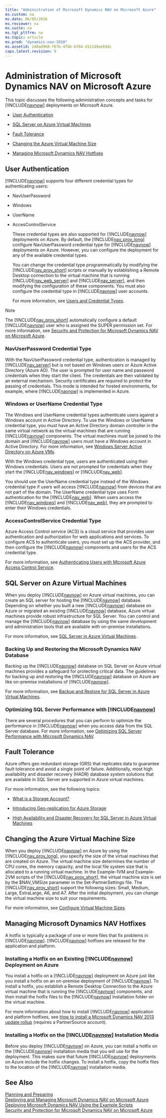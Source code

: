 ```yaml
---
title: "Administration of Microsoft Dynamics NAV on Microsoft Azure"
ms.custom: na
ms.date: 06/05/2016
ms.reviewer: na
ms.suite: na
ms.tgt_pltfrm: na
ms.topic: article
ms.prod: "dynamics-nav-2018"
ms.assetid: 240ad968-f67b-4fbb-b704-d111d9eeb5dc
caps.latest.revision: 9
---
```

# Administration of Microsoft Dynamics NAV on Microsoft Azure
This topic discusses the following administration concepts and tasks for [!INCLUDE[navnow](includes/navnow_md.md)] deployments on Microsoft Azure.  
  
-   [User Authentication](Administration-of-Microsoft-Dynamics-NAV-on-Microsoft-Azure.md#UserAuth)  
  
-   [SQL Server on Azure Virtual Machines](Administration-of-Microsoft-Dynamics-NAV-on-Microsoft-Azure.md#SQLServer)  
  
-   [Fault Tolerance](Administration-of-Microsoft-Dynamics-NAV-on-Microsoft-Azure.md#FaultTolerance)  
  
-   [Changing the Azure Virtual Machine Size](Administration-of-Microsoft-Dynamics-NAV-on-Microsoft-Azure.md#VMSize)  
  
-   [Managing Microsoft Dynamics NAV Hotfixes](Administration-of-Microsoft-Dynamics-NAV-on-Microsoft-Azure.md#Hotfix)  
  
##  <a name="UserAuth"></a> User Authentication  
 [!INCLUDE[navnow](includes/navnow_md.md)] supports four different credential types for authenticating users:  
  
- NavUserPassword  
  
- Windows  
  
- UserName  
  
- AccesControlService  
  
  These credential types are also supported for [!INCLUDE[navnow](includes/navnow_md.md)] deployments on Azure. By default, the [!INCLUDE[nav_prov_long](includes/nav_prov_long_md.md)] configure NavUserPassword credential type for [!INCLUDE[navnow](includes/navnow_md.md)] deployments on Azure. However, you can configure the deployment for any of the available credential types.  
  
  You can change the credential type programmatically by modifying the [!INCLUDE[nav_prov_short](includes/nav_prov_short_md.md)] scripts or manually by establishing a Remote Desktop connection to the virtual machine that is running [!INCLUDE[nav_web_server](includes/nav_web_server_md.md)] and [!INCLUDE[nav_server](includes/nav_server_md.md)], and then modifying the configuration of these components. You must also configure the credential type in [!INCLUDE[navnow](includes/navnow_md.md)] user accounts.  
  
  For more information, see [Users and Credential Types](Users-and-Credential-Types.md).  
  
> [!NOTE]  
>  The [!INCLUDE[nav_prov_short](includes/nav_prov_short_md.md)] automatically configure a default [!INCLUDE[navnow](includes/navnow_md.md)] user who is assigned the SUPER permission set. For more information, see [Security and Protection for Microsoft Dynamics NAV on Microsoft Azure](Security-and-Protection-for-Microsoft-Dynamics-NAV-on-Microsoft-Azure.md).  
  
### NavUserPassword Credential Type  
 With the NavUserPassword credential type, authentication is managed by [!INCLUDE[nav_server](includes/nav_server_md.md)] but is not based on Windows users or Azure Active Directory \(Azure AD\). The user is prompted for user name and password credentials when they start the client. The credentials are then validated by an external mechanism. Security certificates are required to protect the passing of credentials. This mode is intended for hosted environments, for example, where [!INCLUDE[navnow](includes/navnow_md.md)] is implemented in Azure.  
  
### Windows or UserName Credential Type  
 The Windows and UserName credential types authenticate users against a Windows account in Active Directory. To use the Windows or UserName credential type, you must have an Active Directory domain controller in the same virtual network as the virtual machines that are running [!INCLUDE[navnow](includes/navnow_md.md)] components. The virtual machines must be joined to the domain and [!INCLUDE[navnow](includes/navnow_md.md)] users must have a Windows account in Active Directory. For more information, see [Windows Server Active Directory on Azure VMs](http://go.microsoft.com/fwlink/?LinkID=296596).  
  
 With the Windows credential type, users are authenticated using their Windows credentials. Users are not prompted for credentials when they start the [!INCLUDE[nav_windows](includes/nav_windows_md.md)] or [!INCLUDE[nav_web](includes/nav_web_md.md)].  
  
 You should use the UserName credential type instead of the Windows credential type if users will access [!INCLUDE[navnow](includes/navnow_md.md)] from devices that are not part of the domain. The UserName credential type uses Form authentication for the [!INCLUDE[nav_web](includes/nav_web_md.md)]. When users access the [!INCLUDE[nav_windows](includes/nav_windows_md.md)] and [!INCLUDE[nav_web](includes/nav_web_md.md)], they are prompted to enter their Windows credentials.  
  
### AccessControlService Credential Type  
 Azure Access Control service \(ACS\) is a cloud service that provides user authentication and authorization for web applications and services. To configure ACS to authenticate users, you must set up the ACS provider, and then configure the [!INCLUDE[navnow](includes/navnow_md.md)] components and users for the ACS credential type.  
  
 For more information, see [Authenticating Users with Microsoft Azure Access Control Service](Authenticating-Users-with-Microsoft-Azure-Access-Control-Service.md).  
  
##  <a name="SQLServer"></a> SQL Server on Azure Virtual Machines  
 When you deploy [!INCLUDE[navnow](includes/navnow_md.md)] on Azure virtual machines, you can create an SQL server for hosting the [!INCLUDE[navnow](includes/navnow_md.md)] database. Depending on whether you built a new [!INCLUDE[navnow](includes/navnow_md.md)] database on Azure or migrated an existing [!INCLUDE[navnow](includes/navnow_md.md)] database, Azure virtual machines provide robust infrastructure for SQL Server. You can control and manage the [!INCLUDE[navnow](includes/navnow_md.md)] database by using the same development and administration tools that are available with on-premise installations.  
  
 For more information, see [SQL Server in Azure Virtual Machines](http://go.microsoft.com/fwlink/?LinkID=299595).  
  
###  <a name="DBBackup"></a> Backing Up and Restoring the Microsoft Dynamics NAV Database  
 Backing up the [!INCLUDE[navnow](includes/navnow_md.md)] database on SQL Server on Azure virtual machines provides a safeguard for protecting critical data. The guidelines for backing up and restoring the [!INCLUDE[navnow](includes/navnow_md.md)] database on Azure are like on-premise installations of [!INCLUDE[navnow](includes/navnow_md.md)].  
  
 For more information, see [Backup and Restore for SQL Server in Azure Virtual Machines](http://go.microsoft.com/fwlink/?LinkID=299596).  
  
### Optimizing SQL Server Performance with [!INCLUDE[navnow](includes/navnow_md.md)]  
 There are several procedures that you can perform to optimize the performance in [!INCLUDE[navnow](includes/navnow_md.md)] when you access data from the SQL Server database. For more information, see [Optimizing SQL Server Performance with Microsoft Dynamics NAV](Optimizing-SQL-Server-Performance-with-Microsoft-Dynamics-NAV.md).  
  
##  <a name="FaultTolerance"></a> Fault Tolerance  
 Azure offers geo redundant storage \(GRS\) that replicates data to guarantee fault tolerance and avoid a single point of failure. Additionally, most high availability and disaster recovery \(HADR\) database system solutions that are available in SQL Server are supported in Azure virtual machines.  
  
 For more information, see the following topics:  
  
-   [What is a Storage Account?](http://go.microsoft.com/fwlink/?LinkID=296573)  
  
-   [Introducing Geo-replication for Azure Storage](http://go.microsoft.com/fwlink/?LinkID=296574)  
  
-   [High Availability and Disaster Recovery for SQL Server in Azure Virtual Machines](http://go.microsoft.com/fwlink/?LinkID=299597)  
  
##  <a name="VMSize"></a> Changing the Azure Virtual Machine Size  
 When you deploy [!INCLUDE[navnow](includes/navnow_md.md)] on Azure by using the [!INCLUDE[nav_prov_long](includes/nav_prov_long_md.md)], you specify the size of the virtual machines that are created on Azure. The virtual machine size determines the number of CPU cores, the memory capacity, and the local file system size that is allocated to a running virtual machine. In the Example-1VM and Example-2VM scripts of the [!INCLUDE[nav_prov_short](includes/nav_prov_short_md.md)], the virtual machine size is set by the $NAV\_VMSize parameter in the Set-PartnerSettings file. The [!INCLUDE[nav_prov_short](includes/nav_prov_short_md.md)] support the following sizes: Small, Medium, Large, ExtraLarge, A6, and A7. After the initial deployment, you can change the virtual machine size to suit your requirements.  
  
 For more information, see [Configure Virtual Machine Sizes](http://go.microsoft.com/fwlink/?LinkID=273688).  
  
##  <a name="Hotfix"></a> Managing Microsoft Dynamics NAV Hotfixes  
 A hotfix is typically a package of one or more files that fix problems in [!INCLUDE[navnow](includes/navnow_md.md)]. [!INCLUDE[navnow](includes/navnow_md.md)] hotfixes are released for the application and platform.  
  
### Installing a Hotfix on an Existing [!INCLUDE[navnow](includes/navnow_md.md)] Deployment on Azure  
 You install a hotfix on a [!INCLUDE[navnow](includes/navnow_md.md)] deployment on Azure just like you install a hotfix on an on-premise deployment of [!INCLUDE[navnow](includes/navnow_md.md)]. To install a hotfix, you establish a Remote Desktop Connection to the Azure virtual machine that is running the [!INCLUDE[navnow](includes/navnow_md.md)] components, and then install the hotfix files to the [!INCLUDE[navnow](includes/navnow_md.md)] installation folder on the virtual machine.  
  
 For more information about how to install [!INCLUDE[navnow](includes/navnow_md.md)] application and platform hotfixes, see [How to install a Microsoft Dynamics NAV 2013 update rollup](http://go.microsoft.com/fwlink/?LinkID=299598) \(requires a PartnerSource account\).  
  
### Installing a Hotfix on the [!INCLUDE[navnow](includes/navnow_md.md)] Installation Media  
 Before you deploy [!INCLUDE[navnow](includes/navnow_md.md)] on Azure, you can install a hotfix on the [!INCLUDE[navnow](includes/navnow_md.md)] installation media that you will use for the deployment. This makes sure that future [!INCLUDE[navnow](includes/navnow_md.md)] deployments on Azure include the hotfix changes. To install a hotfix, copy the hotfix files to the location of the [!INCLUDE[navnow](includes/navnow_md.md)] installation media.  
  
## See Also  
 [Planning and Preparing](Planning-and-Preparing.md)   
 [Deploying and Managing Microsoft Dynamics NAV on Microsoft Azure](Deploying-and-Managing-Microsoft-Dynamics-NAV-on-Microsoft-Azure.md)   
 [Deploying Microsoft Dynamics NAV Using the Example Scripts](Deploying-Microsoft-Dynamics-NAV-Using-the-Example-Scripts.md)   
 [Security and Protection for Microsoft Dynamics NAV on Microsoft Azure](Security-and-Protection-for-Microsoft-Dynamics-NAV-on-Microsoft-Azure.md)